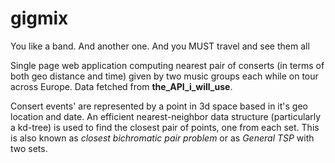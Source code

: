 # gigmix 
You like a band. And another one. And you MUST travel and see them all

Single page web application computing nearest pair of conserts (in terms of both geo distance and time) given by two music groups each while on tour across Europe. Data fetched from **the_API_i_will_use**. 

Consert events' are represented by a point in 3d space based in it's geo location and date. An efficient nearest-neighbor data structure (particularly a kd-tree) is used to find the closest pair of points, one from each set. This is also known as *closest bichromatic pair problem* or as *General TSP* with two sets.
